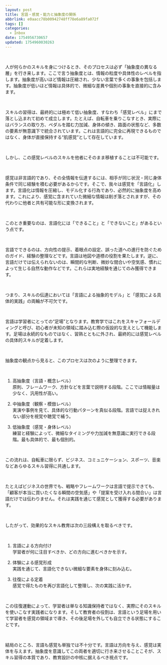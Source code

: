 ```yaml
---
layout: post
title: 言語・感覚・能力と抽象度の関係
abbrlink: e0aacc78b00942748ff78e6a89fa072f
tags: []
categories:
  - Inbox
date: 1754956730657
updated: 1754960030263
---
```


 

人が何らかのスキルを身につけるとき、そのプロセスは必ず<span class="red-bold">「抽象度の異なる層」</span>を行き来します。ここで言う抽象度とは、情報の粒度や具体性のレベルを指します。<span class="black-bold">抽象度が高いほど情報は圧縮され、少ない言葉で多くの事象を包括します。抽象度が低いほど情報は具体的で、微細な差異や個別の事象を直接的に含みます。</span>

 

スキルの習得は、最終的には極めて低い抽象度、すなわち<span class="red-bold">「感覚レベル」</span>にまで落とし込まれて初めて成立します。たとえば、自転車を乗りこなすとき、実際にはバランスの取り方、ペダルを踏む力加減、身体の傾き、路面の状態など、多数の要素が無意識下で統合されています。これは言語的に完全に再現できるものではなく、身体が直接保持する“肌感覚”として存在しています。

 

しかし、この感覚レベルのスキルを他者にそのまま移植することは不可能です。

 

感覚は非言語的であり、その全情報を伝達するには、相手が同じ状況・同じ身体条件で同じ経験を積む必要があるからです。そこで、我々は感覚を<span class="red-bold">「言語化」</span>します。言語化は情報を圧縮し、モデル化する行為であり、必然的に抽象度を高めます。これにより、感覚に含まれていた微細な情報は削ぎ落とされますが、その代わりに他者と共有可能な形に変換されます。

 

このとき重要なのは、言語化には「できること」と「できないこと」があるという点です。

 

言語でできるのは、<span class="black-bold">方向性の提示、着眼点の設定、誤った道への進行を防ぐためのガイド、経験の整理</span>などです。言語は地図や道標の役割を果たします。逆に、言語だけでは伝えられないのは、<span class="black-bold">瞬間的な判断、微妙な間合いや空気感、慣れによって生じる自然な動作</span>などです。これらは実地経験を通じてのみ獲得できます。

 

つまり、スキルの伝達においては<span class="red-bold-marker">「言語による抽象的モデル」</span>と<span class="red-bold-marker">「感覚による具体的実践」</span>の両輪が不可欠です。

 

言語は学習者にとっての“足場”となります。教育学ではこれをスキャフォールディングと呼び、初心者が未知の領域に踏み込む際の仮設的な支えとして機能します。足場は永続的なものではなく、習熟とともに外され、最終的には感覚レベルの具体的スキルが定着します。

 

抽象度の観点から見ると、このプロセスは次のように整理できます。

 

1. <span class="black-bold">高抽象度（言語・概念レベル）</span>\
   原則、フレームワーク、方針などを言葉で説明する段階。ここでは情報量は少なく、汎用性が高い。

2. <span class="black-bold">中抽象度（観察・模倣レベル）</span>\
   実演や事例を見て、具体的な行動パターンを真似る段階。言語では捉えきれない部分を視覚や聴覚で補う。

3. <span class="black-bold">低抽象度（感覚・身体レベル）</span>\
   練習と経験によって、微細なタイミングや力加減を無意識に実行できる段階。最も具体的で、最も個別的。

 

この流れは、自転車に限らず、ビジネス、コミュニケーション、スポーツ、音楽などあらゆるスキル習得に共通します。

 

たとえばビジネスの世界でも、戦略やフレームワークは言語で提示できても、「顧客が本当に買いたくなる瞬間の空気感」や「提案を受け入れる間合い」は言語だけでは伝わりません。それは実践を通じて感覚として獲得する必要があります。

 

したがって、効果的なスキル教育は次の三段構えを取るべきです。

 

1. <span class="black-bold">言語による方向付け</span>\
   学習者が何に注目すべきか、どの方向に進むべきかを示す。

2. <span class="black-bold">体験による感覚形成</span>\
   実践を通じて、言語化できない微細な要素を身体に刻み込む。

3. <span class="black-bold">往復による定着</span>\
   感覚で得たものを再び言語化して整理し、次の実践に活かす。

 

この往復運動によって、学習者は単なる知識保持者ではなく、実際にそのスキルを使いこなす実践者になります。そして教育者の役割は、言語という足場を用いて学習者を感覚の領域まで導き、その後足場を外しても自立できる状態にすることです。

 

結局のところ、言語も感覚も単独では不十分です。言語は方向を与え、感覚は実体を与えます。抽象度を意識してこの両者を適切に行き来させることこそが、スキル習得の本質であり、教育設計の中核に据えるべき視点です。
